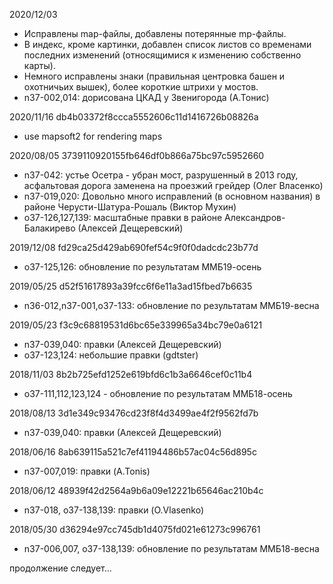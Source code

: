 2020/12/03
- Исправлены map-файлы, добавлены потерянные mp-файлы.
- В индекс, кроме картинки, добавлен список листов
  со временами последних изменений (относящимися к
  изменению собственно карты).
- Немного исправлены знаки (правильная центровка башен
  и охотничьих вышек), более короткие штрихи у мостов.
- n37-002,014: дорисована ЦКАД у Звенигорода (А.Тонис)

2020/11/16 db4b03372f8ccca5552606c11d1416726b08826a
- use mapsoft2 for rendering maps

2020/08/05  3739110920155fb646df0b866a75bc97c5952660
- n37-042: устье Осетра - убран мост, разрушенный в 2013 году,
  асфальтовая дорога заменена на проезжий грейдер (Олег Власенко)
- n37-019,020: Довольно много исправлений (в основном
  названия) в районе Черусти-Шатура-Рошаль (Виктор Мухин)
- o37-126,127,139: масштабные правки в районе
   Александров-Балакирево (Алексей Дещеревский)

2019/12/08 fd29ca25d429ab690fef54c9f0f0dadcdc23b77d
- o37-125,126: обновление по результатам ММБ19-осень

2019/05/25 d52f51617893a39fcc6f6e11a3ad15fbed7b6635
- n36-012,n37-001,o37-133: обновление по результатам ММБ19-весна

2019/05/23 f3c9c68819531d6bc65e339965a34bc79e0a6121
- n37-039,040: правки (Алексей Дещеревский)
- o37-123,124: небольшие правки (gdtster)

2018/11/03 8b2b725efd1252e619bfd6c1b3a6646cef0c11b4
- o37-111,112,123,124 - обновление по результатам ММБ18-осень

2018/08/13 3d1e349c93476cd23f8f4d3499ae4f2f9562fd7b
- n37-039,040: правки (Алексей Дещеревский)

2018/06/16 8ab639115a521c7ef41194486b57ac04c56d895c
- n37-007,019: правки (A.Tonis)

2018/06/12 48939f42d2564a9b6a09e12221b65646ac210b4c
- n37-018, o37-138,139: правки (O.Vlasenko)

2018/05/30 d36294e97cc745db1d4075fd021e61273c996761
- n37-006,007, o37-138,139: обновление по результатам ММБ18-весна

продолжение следует...


